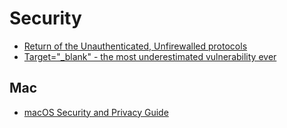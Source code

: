 # Security

* [Return of the Unauthenticated, Unfirewalled protocols](https://ma.ttias.be/return-unauthenticated-unfirewalled-protocols/)
* [Target="_blank" - the most underestimated vulnerability ever](https://www.jitbit.com/alexblog/256-targetblank---the-most-underestimated-vulnerability-ever/)

## Mac

* [macOS Security and Privacy Guide](https://github.com/drduh/macOS-Security-and-Privacy-Guide/blob/master/README.md)